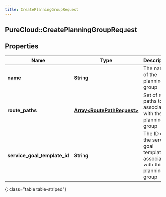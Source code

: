 ```yaml
---
title: CreatePlanningGroupRequest
---
```

## PureCloud::CreatePlanningGroupRequest

## Properties

|Name | Type | Description | Notes|
|------------ | ------------- | ------------- | -------------|
| **name** | **String** | The name of the planning group | |
| **route_paths** | [**Array&lt;RoutePathRequest&gt;**](RoutePathRequest.html) | Set of route paths to associate with the planning group | |
| **service_goal_template_id** | **String** | The ID of the service goal template to associate with this planning group | |
{: class="table table-striped"}


